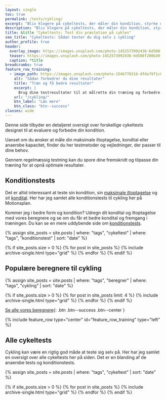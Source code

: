 ```yaml
---
layout: single
toc: true
permalink: /tests/cykling/
excerpt: "Bliv klogere på cykeltests, der måler din kondition, styrke og udholdenhed. Lær, hvordan du analyserer resultaterne og optimerer din træning."
description: "Bliv klogere på cykeltests, der måler din kondition, styrke og udholdenhed. Lær, hvordan du analyserer resultaterne og optimerer din træning."
title: &title "Cykeltests: Test din præstation på cyklen"
seo_title: "Cykeltests: Sådan tester du dig selv i cykling"
author_profile: true
header:
  overlay_image: https://images.unsplash.com/photo-1452573992436-6d508f200b30?ixlib=rb-4.0.3&ixid=M3wxMjA3fDB8MHxwaG90by1wYWdlfHx8fGVufDB8fHx8fA%3D%3D&auto=format&fit=crop&h=630&w=1200&q=60
  teaser: https://images.unsplash.com/photo-1452573992436-6d508f200b30?ixlib=rb-4.0.3&ixid=M3wxMjA3fDB8MHxwaG90by1wYWdlfHx8fGVufDB8fHx8fA%3D%3D&auto=format&fit=crop&h=300&w=400&q=10
  caption: *title
breadcrumbs: true
feature_row_training:
  - image_path: https://images.unsplash.com/photo-1546778316-dfda79f1c84e?ixlib=rb-1.2.1&ixid=MnwxMjA3fDB8MHxzZWFyY2h8MjJ8fHN3ZWF0fGVufDB8MHwwfHw%3D&auto=format&fit=crop&h=300&w=400&q=10
    alt: "Sådan forbedrer du dine resultater"
    title: "Træn og få bedre resultater"
    excerpt: |
      Brug dine testresultater til at målrette din træning og forbedre din præstation. Med den rette indsats kan du opnå endnu bedre resultater næste gang! Find flere træningstips her 🚴‍♂️💪"
    url: "/cykling/"
    btn_label: "Læs mere"
    btn_class: "btn--success"
classes: wide
---
```


Denne side tilbyder en detaljeret oversigt over forskellige cykeltests designet til at evaluere og forbedre din kondition.

Uanset om du ønsker at måle din maksimale iltoptagelse, kondital eller anaerobe kapacitet, finder du her testmetoder og vejledninger, der passer til dine behov.

Gennem regelmæssig testning kan du spore dine fremskridt og tilpasse din træning for at opnå optimale resultater.

## Konditionstests

Det er altid interessant at teste sin kondition, sin [maksimale iltoptagelse](/maksimale-iltoptagelse-vo2max/) og sit [kondital](/kondital/). Her har jeg samlet alle konditionstests til cykling her på Motionsplan.

Kommer jeg i bedre form og kondition? Udregn dit kondital og iltoptagelse med vores beregnere og se om du får et bedre kondital og fremgang i træningen. Du kan se en mere uddybende side om [konditionstests](/kondition/tests/).

{% assign site_posts = site.posts | where: "tags", "cykeltest" | where: "tags", "konditionstest" | sort: "date" %}

<div class="feature__wrapper">

{% if site_posts.size > 0 %}
  {% for post in site_posts %}
    {% include archive-single.html type="grid" %}
  {% endfor %}
{% endif %}

</div>

## Populære beregnere til cykling

{% assign site_posts = site.posts | where: "tags", "beregner" | where: "tags", "cykling" | sort: "date" %}

<div class="feature__wrapper" markdown="1">

{% if site_posts.size > 0 %}
  {% for post in site_posts limit: 4 %}
    {% include archive-single.html type="grid" %}
  {% endfor %}
{% endif %}

[Se alle vores beregnere](/beregnere/){: .btn .btn--success .btn--center }

</div>

{% include feature_row type="center" id="feature_row_training" type="left" %}

## Alle cykeltests

Cykling kan være en rigtig god måde at teste sig selv på. Her har jeg samlet en oversigt over alle cykeltests her på siden. Det er en blanding af de anaerobe tests og konditionstests.

{% assign site_posts = site.posts | where: "tags", "cykeltest" | sort: "date" %}

<div class="feature__wrapper">

{% if site_posts.size > 0 %}
  {% for post in site_posts %}
    {% include archive-single.html type="grid" %}
  {% endfor %}
{% endif %}

</div>
